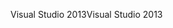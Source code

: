 <span data-ttu-id="f8a91-101">Visual Studio 2013</span><span class="sxs-lookup"><span data-stu-id="f8a91-101">Visual Studio 2013</span></span>